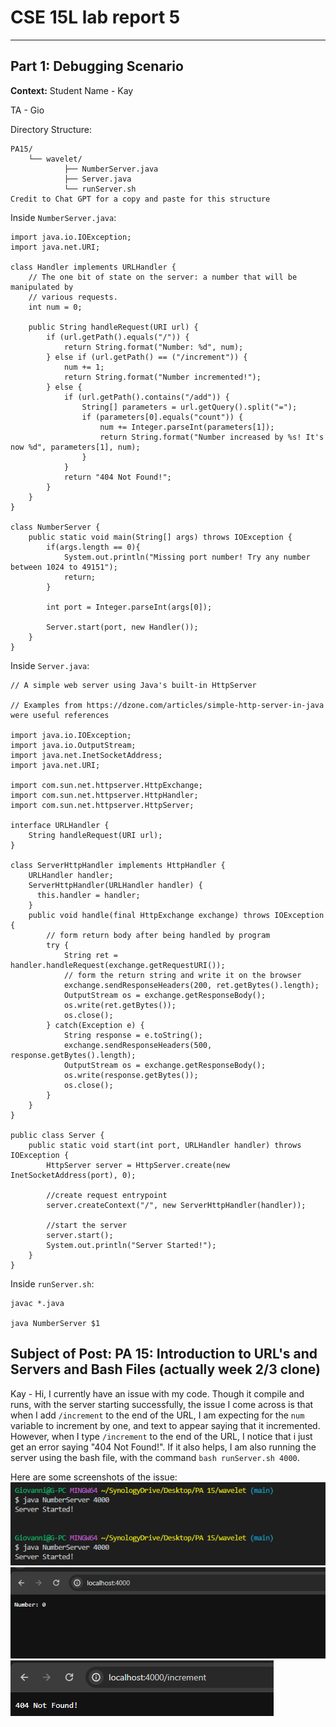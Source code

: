 # CSE 15L lab report 5
---

## Part 1: Debugging Scenario

**Context:**
Student Name - Kay

TA - Gio

Directory Structure:
```
PA15/
    └── wavelet/
            ├── NumberServer.java
            ├── Server.java
            └── runServer.sh
Credit to Chat GPT for a copy and paste for this structure
```

Inside `NumberServer.java`: 
```
import java.io.IOException;
import java.net.URI;

class Handler implements URLHandler {
    // The one bit of state on the server: a number that will be manipulated by
    // various requests.
    int num = 0;

    public String handleRequest(URI url) {
        if (url.getPath().equals("/")) {
            return String.format("Number: %d", num);
        } else if (url.getPath() == ("/increment")) {
            num += 1;
            return String.format("Number incremented!");
        } else {
            if (url.getPath().contains("/add")) {
                String[] parameters = url.getQuery().split("=");
                if (parameters[0].equals("count")) {
                    num += Integer.parseInt(parameters[1]);
                    return String.format("Number increased by %s! It's now %d", parameters[1], num);
                }
            }
            return "404 Not Found!";
        }
    }
}

class NumberServer {
    public static void main(String[] args) throws IOException {
        if(args.length == 0){
            System.out.println("Missing port number! Try any number between 1024 to 49151");
            return;
        }

        int port = Integer.parseInt(args[0]);

        Server.start(port, new Handler());
    }
}
```

Inside `Server.java`:
```
// A simple web server using Java's built-in HttpServer

// Examples from https://dzone.com/articles/simple-http-server-in-java were useful references

import java.io.IOException;
import java.io.OutputStream;
import java.net.InetSocketAddress;
import java.net.URI;

import com.sun.net.httpserver.HttpExchange;
import com.sun.net.httpserver.HttpHandler;
import com.sun.net.httpserver.HttpServer;

interface URLHandler {
    String handleRequest(URI url);
}

class ServerHttpHandler implements HttpHandler {
    URLHandler handler;
    ServerHttpHandler(URLHandler handler) {
      this.handler = handler;
    }
    public void handle(final HttpExchange exchange) throws IOException {
        // form return body after being handled by program
        try {
            String ret = handler.handleRequest(exchange.getRequestURI());
            // form the return string and write it on the browser
            exchange.sendResponseHeaders(200, ret.getBytes().length);
            OutputStream os = exchange.getResponseBody();
            os.write(ret.getBytes());
            os.close();
        } catch(Exception e) {
            String response = e.toString();
            exchange.sendResponseHeaders(500, response.getBytes().length);
            OutputStream os = exchange.getResponseBody();
            os.write(response.getBytes());
            os.close();
        }
    }
}

public class Server {
    public static void start(int port, URLHandler handler) throws IOException {
        HttpServer server = HttpServer.create(new InetSocketAddress(port), 0);

        //create request entrypoint
        server.createContext("/", new ServerHttpHandler(handler));

        //start the server
        server.start();
        System.out.println("Server Started!");
    }
}
```

Inside `runServer.sh`:
```
javac *.java

java NumberServer $1
```
## Subject of Post: PA 15: Introduction to URL's and Servers and Bash Files (actually week 2/3 clone)


Kay - Hi, I currently have an issue with my code. Though it compile and runs, with the server starting successfully, the issue I come across is that when I add `/increment` to the end of the URL, I am expecting for the `num` variable to increment by one, and text to appear saying that it incremented. However, when I type `/increment` to the end of the URL, I notice that i just get an error saying "404 Not Found!". If it also helps, I am also running the server using the bash file, with the command `bash runServer.sh 4000`.

Here are some screenshots of the issue:
![img1.png](img1.png)
![img2.png](img2.png)
![img3.png](img3.png)
